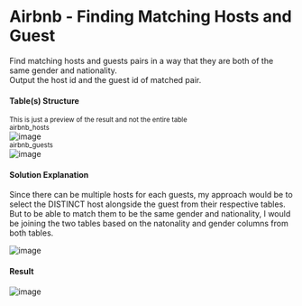 # Airbnb - Finding Matching Hosts and Guest

Find matching hosts and guests pairs in a way that they are both of the same gender and nationality.<br>
Output the host id and the guest id of matched pair.

#### Table(s) Structure
<sub> This is just a preview of the result and not the entire table </sub> <br>
<sub> airbnb_hosts</sub> <br>
![image](https://user-images.githubusercontent.com/110608447/201997273-0e9847ad-7d6f-4af4-b277-5d3c5040a096.png)
<br> <sub> airbnb_guests</sub> <br>
![image](https://user-images.githubusercontent.com/110608447/201997435-988538f9-9718-4ea1-8b68-2d566c350e39.png)

#### Solution Explanation

Since there can be multiple hosts for each guests, my approach would be to select the DISTINCT host alongside the guest from their respective tables.<br>
But to be able to match them to be the same gender and nationality, I would be joining the two tables based on the natonality and gender columns from both tables.

![image](https://user-images.githubusercontent.com/110608447/202840163-403b51f5-f2ba-459a-894d-40152a0264d4.png)

#### Result

![image](https://user-images.githubusercontent.com/110608447/202840203-079f840d-fb6d-48f6-af54-7ccbc5cde727.png)
